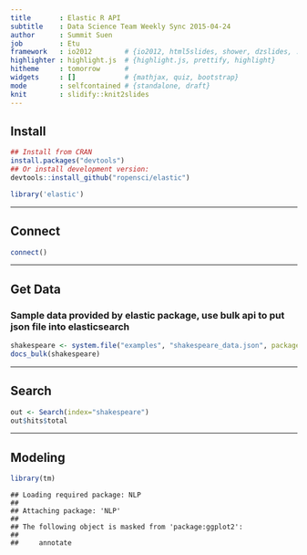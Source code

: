 ```yaml
---
title       : Elastic R API
subtitle    : Data Science Team Weekly Sync 2015-04-24
author      : Summit Suen
job         : Etu
framework   : io2012        # {io2012, html5slides, shower, dzslides, ...}
highlighter : highlight.js  # {highlight.js, prettify, highlight}
hitheme     : tomorrow      # 
widgets     : []            # {mathjax, quiz, bootstrap}
mode        : selfcontained # {standalone, draft}
knit        : slidify::knit2slides
---
```


## Install 


```r
## Install from CRAN
install.packages("devtools")
## Or install development version:
devtools::install_github("ropensci/elastic")

library('elastic')
```

---

## Connect


```r
connect()
```

---

## Get Data

### Sample data provided by elastic package, use bulk api to put json file into elasticsearch


```r
shakespeare <- system.file("examples", "shakespeare_data.json", package = "elastic")
docs_bulk(shakespeare)
```

---

## Search


```r
out <- Search(index="shakespeare")
out$hits$total
```

---

## Modeling


```r
library(tm)
```

```
## Loading required package: NLP
## 
## Attaching package: 'NLP'
## 
## The following object is masked from 'package:ggplot2':
## 
##     annotate
```
